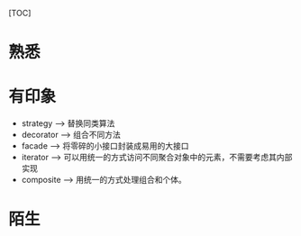 [TOC]

# 熟悉

# 有印象
- strategy ——> 替换同类算法
- decorator ——> 组合不同方法
- facade ——> 将零碎的小接口封装成易用的大接口
- iterator ——> 可以用统一的方式访问不同聚合对象中的元素，不需要考虑其内部实现
- composite ——> 用统一的方式处理组合和个体。

# 陌生
